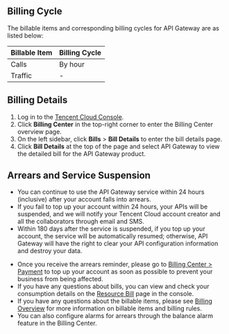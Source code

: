 ## Billing Cycle

The billable items and corresponding billing cycles for API Gateway are as listed below:

| Billable Item | Billing Cycle |
| -------- | ---------- |
| Calls | By hour |
| Traffic |       -     |

## Billing Details
1. Log in to the [Tencent Cloud Console](https://console.cloud.tencent.com/).
2. Click **Billing Center** in the top-right corner to enter the Billing Center overview page.
3. On the left sidebar, click **Bills** > **Bill Details** to enter the bill details page.
4. Click **Bill Details** at the top of the page and select API Gateway to view the detailed bill for the API Gateway product.

## Arrears and Service Suspension

- You can continue to use the API Gateway service within 24 hours (inclusive) after your account falls into arrears.
- If you fail to top up your account within 24 hours, your APIs will be suspended, and we will notify your Tencent Cloud account creator and all the collaborators through email and SMS.
- Within 180 days after the service is suspended, if you top up your account, the service will be automatically resumed; otherwise, API Gateway will have the right to clear your API configuration information and destroy your data.

>
- Once you receive the arrears reminder, please go to [Billing Center > Payment](https://console.cloud.tencent.com/account/recharge) to top up your account as soon as possible to prevent your business from being affected.
- If you have any questions about bills, you can view and check your consumption details on the [Resource Bill](https://console.cloud.tencent.com/account/resources) page in the console.
- If you have any questions about the billable items, please see [Billing Overview](https://intl.cloud.tencent.com/document/product/628/11771) for more information on billable items and billing rules.
- You can also configure alarms for arrears through the balance alarm feature in the Billing Center.

 
